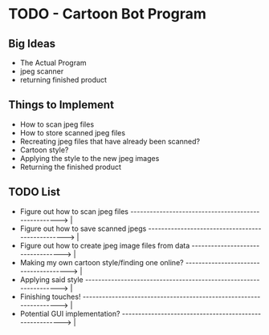 # TODO - Cartoon Bot Program #

Big Ideas
------------------------------------------------------------------------------------------------
* The Actual Program
* jpeg scanner
* returning finished product

Things to Implement
------------------------------------------------------------------------------------------------
* How to scan jpeg files
* How to store scanned jpeg files
* Recreating jpeg files that have already been scanned?
* Cartoon style?
* Applying the style to the new jpeg images
* Returning the finished product

TODO List
------------------------------------------------------------------------------------------------
* Figure out how to scan jpeg files ----------------------------------------------------> |
* Figure out how to save scanned jpegs -------------------------------------------------> |
* Figure out how to create jpeg image files from data ----------------------------------> |
* Making my own cartoon style/finding one online? --------------------------------------> |
* Applying said style ------------------------------------------------------------------> |
* Finishing touches! -------------------------------------------------------------------> |
* Potential GUI implementation? --------------------------------------------------------> |